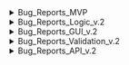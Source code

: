 <details>
<summary>Bug_Reports_MVP</summary>


|№ |Bug_Reports_MVP                                                          |
|--|-------------------------------------------------------------------------|
|1 |[BUG-1](https://github.com/car-parking-tracking/QA_Bug_Reports/issues/1)  
|2 |[BUG-2](https://github.com/car-parking-tracking/QA_Bug_Reports/issues/2)  
|3 |[BUG-3](https://github.com/car-parking-tracking/QA_Bug_Reports/issues/3)  
|4 |[BUG-4](https://github.com/car-parking-tracking/QA_Bug_Reports/issues/4)  
|5 |[BUG-5](https://github.com/car-parking-tracking/QA_Bug_Reports/issues/5)  
|6 |[BUG-6](https://github.com/car-parking-tracking/QA_Bug_Reports/issues/6)  
|7 |[BUG-7](https://github.com/car-parking-tracking/QA_Bug_Reports/issues/7)  
|8 |[BUG-8](https://github.com/car-parking-tracking/QA_Bug_Reports/issues/8)  
|9 |[BUG-9](https://github.com/car-parking-tracking/QA_Bug_Reports/issues/9)  
|10|[BUG-10](https://github.com/car-parking-tracking/QA_Bug_Reports/issues/10)  
|11|[BUG-11](https://github.com/car-parking-tracking/QA_Bug_Reports/issues/11)  
|12|[BUG-12](https://github.com/car-parking-tracking/QA_Bug_Reports/issues/12)  
|13|[BUG-13](https://github.com/car-parking-tracking/QA_Bug_Reports/issues/13)  
|14|[BUG-14](https://github.com/car-parking-tracking/QA_Bug_Reports/issues/14)  
|15|[BUG-15](https://github.com/car-parking-tracking/QA_Bug_Reports/issues/15)  

</details>

<details>
<summary>Bug_Reports_Logic_v.2</summary>
  
|№ |Bug_Reports_v.2                                                              |
|--|--------------------------------------------------------------------------|
|1|[BUG-16](https://github.com/car-parking-tracking/QA_Bug_Reports/issues/16)|
2|[BUG-30](https://github.com/car-parking-tracking/QA_Bug_Reports/issues/30)


</details>

<details>
<summary>Bug_Reports_GUI_v.2</summary>
  
|№ |Bug_Reports_v.2                                                            |
|--|--------------------------------------------------------------------------|
|1|[BUG-17](https://github.com/car-parking-tracking/QA_Bug_Reports/issues/17#issue-1906647662)
|2|[BUG-18](https://github.com/car-parking-tracking/QA_Bug_Reports/issues/18#issue-1907193664)
|3|[BUG-19](https://github.com/car-parking-tracking/QA_Bug_Reports/issues/19#issue-1907433100)
|4|[BUG-20](https://github.com/car-parking-tracking/QA_Bug_Reports/issues/20#issue-1908676544)
|5|[BUG-21](https://github.com/car-parking-tracking/QA_Bug_Reports/issues/21#issue-1908782637)
|6|[BUG-22](https://github.com/car-parking-tracking/QA_Bug_Reports/issues/22#issue-1908820685)
|7|[BUG-33](https://github.com/car-parking-tracking/QA_Bug_Reports/issues/33#issue-1919069541)
|8|[BUG-34](https://github.com/car-parking-tracking/QA_Bug_Reports/issues/34#issue-1920348511)
|9|[BUG-35](https://github.com/car-parking-tracking/QA_Bug_Reports/issues/35#issue-1920357910)

</details>

<details>
<summary>Bug_Reports_Validation_v.2</summary>
  
|№ |Bug_Reports_v.2                                                                |
|--|--------------------------------------------------------------------------|
|1|[BUG-23](https://github.com/car-parking-tracking/QA_Bug_Reports/issues/23#issue-1908992506)
|2|[BUG-24](https://github.com/car-parking-tracking/QA_Bug_Reports/issues/24#issue-1909831021)
|3|[BUG-25](https://github.com/car-parking-tracking/QA_Bug_Reports/issues/25#issue-1909868621)
|4|[BUG-26](https://github.com/car-parking-tracking/QA_Bug_Reports/issues/26#issue-1909877147)
|5|[BUG-27](https://github.com/car-parking-tracking/QA_Bug_Reports/issues/27#issue-1909883964)
|6|[BUG-29](https://github.com/car-parking-tracking/QA_Bug_Reports/issues/29#issue-1909911070)
|7|[BUG-31](https://github.com/car-parking-tracking/QA_Bug_Reports/issues/31)
|8|[BUG-32](https://github.com/car-parking-tracking/QA_Bug_Reports/issues/32)
|9|[BUG-36](https://github.com/car-parking-tracking/QA_Bug_Reports/issues/36#issue-1920369707)


</details>

<details>
<summary>Bug_Reports_API_v.2</summary>
  
|№ |Bug_Reports_v.2                                                                |
|--|--------------------------------------------------------------------------|
|28|[BUG-28](https://github.com/car-parking-tracking/QA_Bug_Reports/issues/28)
</details>
